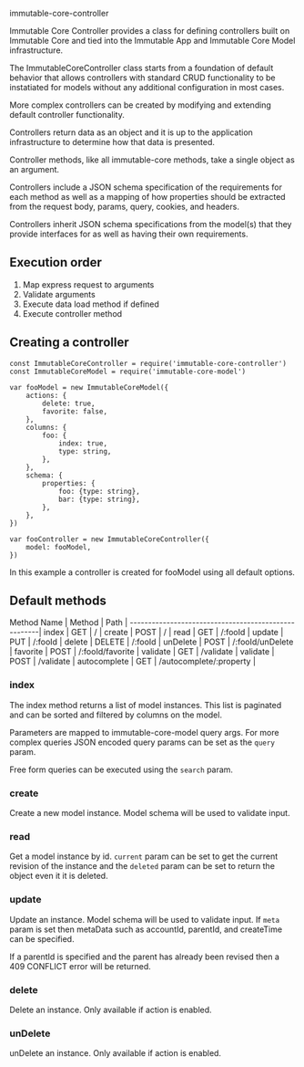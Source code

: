 immutable-core-controller

Immutable Core Controller provides a class for defining controllers built
on Immutable Core and tied into the Immutable App and Immutable Core Model
infrastructure.

The ImmutableCoreController class starts from a foundation of default behavior
that allows controllers with standard CRUD functionality to be instatiated for models without any additional configuration in most cases.

More complex controllers can be created by modifying and extending default
controller functionality.

Controllers return data as an object and it is up to the application
infrastructure to determine how that data is presented.

Controller methods, like all immutable-core methods, take a single object as an
argument.

Controllers include a JSON schema specification of the requirements for each
method as well as a mapping of how properties should be extracted from the request
body, params, query, cookies, and headers.

Controllers inherit JSON schema specifications from the model(s) that they provide
interfaces for as well as having their own requirements.

## Execution order

1. Map express request to arguments
2. Validate arguments
3. Execute data load method if defined
4. Execute controller method

## Creating a controller

    const ImmutableCoreController = require('immutable-core-controller')
    const ImmutableCoreModel = require('immutable-core-model')

    var fooModel = new ImmutableCoreModel({
        actions: {
            delete: true,
            favorite: false,
        },
        columns: {
            foo: {
                index: true,
                type: string,
            },
        },
        schema: {
            properties: {
                foo: {type: string},
                bar: {type: string},
            },
        },
    })

    var fooController = new ImmutableCoreController({
        model: fooModel,
    })

In this example a controller is created for fooModel using all default options.

## Default methods

Method Name | Method | Path                          |
-----------------------------------------------------|
index        | GET    | /                            |
create       | POST   | /                            |
read         | GET    | /:fooId                      |
update       | PUT    | /:fooId                      |
delete       | DELETE | /:fooId                      |
unDelete     | POST   | /:fooId/unDelete             |
favorite     | POST   | /:fooId/favorite             |
validate     | GET    | /validate                    |
validate     | POST   | /validate                    |
autocomplete | GET    | /autocomplete/:property      |

### index

The index method returns a list of model instances. This list is paginated and
can be sorted and filtered by columns on the model.

Parameters are mapped to immutable-core-model query args. For more complex queries
JSON encoded query params can be set as the `query` param.

Free form queries can be executed using the `search` param.

### create

Create a new model instance. Model schema will be used to validate input.

### read

Get a model instance by id. `current` param can be set to get the current revision
of the instance and the `deleted` param can be set to return the object even it
it is deleted.

### update

Update an instance. Model schema will be used to validate input. If `meta`
param is set then metaData such as accountId, parentId, and createTime can be
specified.

If a parentId is specified and the parent has already been revised then a 409
CONFLICT error will be returned.

### delete

Delete an instance. Only available if action is enabled.

### unDelete

unDelete an instance. Only available if action is enabled.